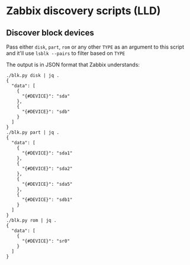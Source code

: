 # Zabbix discovery scripts (LLD)
## Discover block devices

Pass either `disk`, `part`, `rom` or any other `TYPE` as an argument to this
script and it'll use `lsblk --pairs` to filter based on `TYPE`

The output is in JSON format that Zabbix understands: 

```
./blk.py disk | jq .
{
  "data": [
    {
      "{#DEVICE}": "sda"
    },
    {
      "{#DEVICE}": "sdb"
    }
  ]
}
./blk.py part | jq .
{
  "data": [
    {
      "{#DEVICE}": "sda1"
    },
    {
      "{#DEVICE}": "sda2"
    },
    {
      "{#DEVICE}": "sda5"
    },
    {
      "{#DEVICE}": "sdb1"
    }
  ]
}
./blk.py rom | jq .
{
  "data": [
    {
      "{#DEVICE}": "sr0"
    }
  ]
}
```
